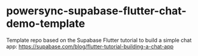 # powersync-supabase-flutter-chat-demo-template
Template repo based on the Supabase Flutter tutorial to build a simple chat app: https://supabase.com/blog/flutter-tutorial-building-a-chat-app

